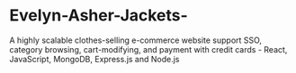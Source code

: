 # Evelyn-Asher-Jackets-
A highly scalable clothes-selling e-commerce website support SSO, category browsing, cart-modifying, and payment with credit cards - React, JavaScript, MongoDB, Express.js and Node.js
